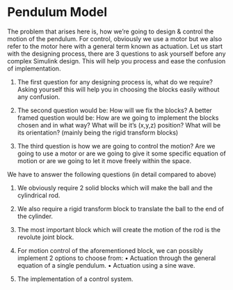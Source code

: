 # Pendulum Model  
The problem that arises here is, how we’re going to design & control the motion of the pendulum. For control, obviously we use a motor but we also refer to the motor here with a general term known as actuation.
Let us start with the designing process, there are 3 questions to ask yourself before any complex Simulink design. This will help you process and ease the confusion of implementation.
1.	The first question for any designing process is, what do we require? Asking yourself this will help you in choosing the blocks easily without any confusion.

2.	The second question would be: How will we fix the blocks? A better framed question would be: How are we going to implement the blocks chosen and in what way? What will be it’s (x,y,z) position? What will be its orientation? (mainly being the rigid transform blocks)

3.	The third question is how we are going to control the motion? Are we going to use a motor or are we going to give it some specific equation of motion or are we going to let it move freely within the space.

We have to answer the following questions (in detail compared to above)
1.	We obviously require 2 solid blocks which will make the ball and the cylindrical rod.
2.	We also require a rigid transform block to translate the ball to the end of the cylinder.
3.	The most important block which will create the motion of the rod is the revolute joint block.
4.	For motion control of the aforementioned block, we can possibly implement 2 options to choose from:
•	Actuation through the general equation of a single pendulum.
•	Actuation using a sine wave.

5.	The implementation of a control system.


